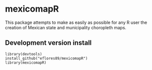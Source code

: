 # mexicomapR
This package attempts to make as easily as possible for any R user the creation of Mexican state and municipality choropleth maps. 

## Development version install
```
library(devtools)
install_github("eflores89/mexicomapR")
library(mexicomapR)
```
